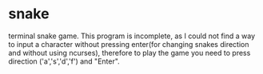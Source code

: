 # snake
terminal snake  game.
This program is incomplete, as I could not find a way to input a character without pressing enter(for changing snakes direction and without using ncurses), therefore to play the game you need to press direction ('a','s','d','f') and "Enter".
